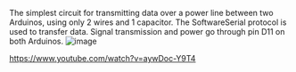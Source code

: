 The simplest circuit for transmitting data over a power line between two Arduinos, using only 2 wires and 1 capacitor.
The SoftwareSerial protocol is used to transfer data.
Signal transmission and power go through pin D11 on both Arduinos.
![image](https://github.com/14types/simplest-power-line-communication-between-Arduinos/assets/34601503/72b712b0-bdf5-4d21-984d-94973ff4c9fd)

https://www.youtube.com/watch?v=aywDoc-Y9T4
